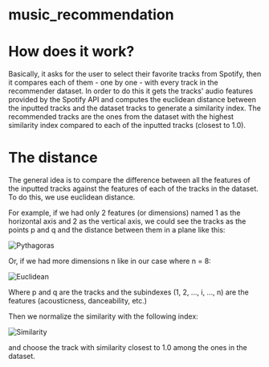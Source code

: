 # music_recommendation

# How does it work?
Basically, it asks for the user to select their favorite tracks from Spotify, then it compares each of them - one by one - with every track in the recommender dataset. In order to do this it gets the tracks' audio features provided by the Spotify API and computes the euclidean distance between the inputted tracks and the dataset tracks to generate a similarity index. The recommended tracks are the ones from the dataset with the highest similarity index compared to each of the inputted tracks (closest to 1.0).

# The distance
The general idea is to compare the difference between all the features of the inputted tracks against the features of each of the tracks in the dataset. To do this, we use euclidean distance.

For example, if we had only 2 features (or dimensions) named 1 as the horizontal axis and 2 as the vertical axis, we could see the tracks as the points p and q and the distance between them in a plane like this:

![Pythagoras](app/static/img/pythagoras.png)

Or, if we had more dimensions n like in our case where n = 8:

![Euclidean](app/static/img/euclidean_distance.png)

Where p and q are the tracks and the subindexes (1, 2, ..., i, ..., n) are the features (acousticness, danceability, etc.)

Then we normalize the similarity with the following index:

![Similarity](app/static/img/similarity.png)

and choose the track with similarity closest to 1.0 among the ones in the dataset.
